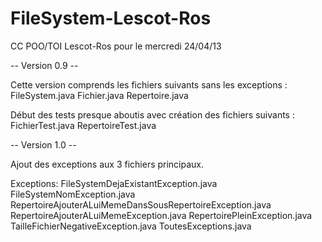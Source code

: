 FileSystem-Lescot-Ros
=====================

CC POO/TOI Lescot-Ros pour le mercredi 24/04/13

-- Version 0.9 --

Cette version comprends les fichiers suivants sans les exceptions :
FileSystem.java
Fichier.java
Repertoire.java

Début des tests presque aboutis avec création des fichiers suivants :
FichierTest.java
RepertoireTest.java

-- Version 1.0 --

Ajout des exceptions aux 3 fichiers principaux.

Exceptions:
FileSystemDejaExistantException.java
FileSystemNomException.java
RepertoireAjouterALuiMemeDansSousRepertoireException.java
RepertoireAjouterALuiMemeException.java
RepertoirePleinException.java
TailleFichierNegativeException.java
ToutesExceptions.java
